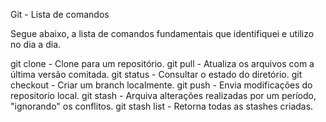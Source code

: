 Git - Lista de comandos

Segue abaixo, a lista de comandos fundamentais que identifiquei e utilizo no dia a dia.

git clone - Clone para um repositório.
git pull - Atualiza os arquivos com a última versão comitada. 
git status - Consultar o estado do diretório. 
git checkout - Criar um branch localmente.
git push - Envia modificações do repositorio local.
git stash - Arquiva alterações realizadas por um período, "ignorando" os conflitos.
git stash list - Retorna todas as stashes criadas.
